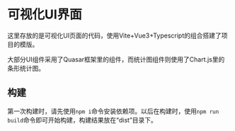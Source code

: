 # 可视化UI界面

这里存放的是可视化UI页面的代码，使用Vite+Vue3+Typescript的组合搭建了项目的模版。

大部分UI组件采用了Quasar框架里的组件，而统计图组件则使用了Chart.js里的条形统计图。

## 构建

第一次构建时，请先使用`npm i`命令安装依赖项。以后在构建时，使用`npm run build`命令即可开始构建，构建结果放在“dist”目录下。
